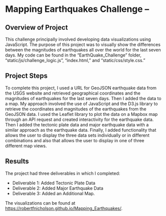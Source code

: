 # Mapping Earthquakes Challenge – 
## Overview of Project

This challenge principally involved developing data visualizations using JavaScript. The purpose of this project 
was to visually show the differences between the magnitudes of earthquakes all over the world for the last seven 
days. My code can be found in the “EarthQuake_Challenge” folder, “static/js/challenge_logic.js”, “index.html,” 
and “static/css/style.css.” </p>

## Project Steps
To complete this project, I used a URL for GeoJSON earthquake data from the USGS website and retrieved geographical 
coordinates and the magnitudes of earthquakes for the last seven days. Then I added the data to a map. My approach 
involved the use of JavaScript and the D3.js library to retrieve the coordinates and magnitudes of the earthquakes 
from the GeoJSON data. I used the Leaflet library to plot the data on a Mapbox map through an API request and 
created interactivity for the earthquake data. Then I added the tectonic plate data and major earthquake data with 
a similar approach as the earthquake data. Finally, I added functionality that allows the user to display the three 
data sets individually or in different combinations and also that allows the user to display in one of three 
different map views. </p>

## Results
The project had three deliverables in which I completed:
*	Deliverable 1: Added Tectonic Plate Data
*	Deliverable 2: Added Major Earthquake Data
*	Deliverable 3: Added an Additional Map.

The visualizations can be found at https://robertfnicholson.github.io/Mapping_Earthquakes/. </p>
